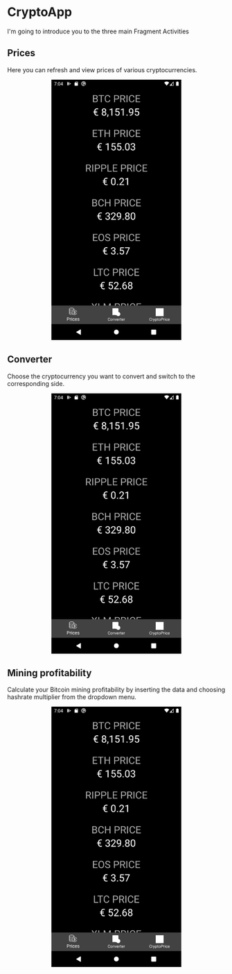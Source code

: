 # CryptoApp
I'm going to introduce you to the three main Fragment Activities

## Prices
Here you can refresh and view prices of various cryptocurrencies.

<p align="center">
  <img src="images/prices.png" alt="Size Limit CLI" width="300">
</p>

## Converter

Choose the cryptocurrency you want to convert and switch to the corresponding side.

<p align="center">
  <img src="images/prices.png" alt="Size Limit CLI" width="300">
</p>

## Mining profitability

Calculate your Bitcoin mining profitability by inserting the data and choosing hashrate multiplier from the dropdown menu.

<p align="center">
  <img src="images/prices.png" alt="Size Limit CLI" width="300">
</p>

